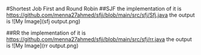 #Shortest Job First and Round Robin
##SJF
the implementation of it is https://github.com/menna27ahmed/sfjj/blob/main/src/sfj/Sfj.java
the output is 
![My Image](sfj output.png)

##RR
the implementation of it is https://github.com/menna27ahmed/sfjj/blob/main/src/sfj/rr.java
the output is 
![My Image](rr output.png)

